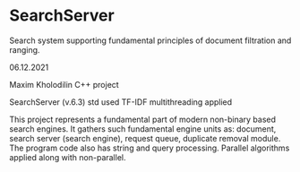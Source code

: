 # SearchServer
Search system supporting fundamental principles of document filtration and ranging.

06.12.2021

Maxim Kholodilin
C++ project

SearchServer (v.6.3)
std used
TF-IDF
multithreading applied

This project represents a fundamental part of modern non-binary based search engines. It gathers such fundamental engine units as: document,
search server (search engine), request queue, duplicate removal module. The program code also has string and query processing. Parallel algorithms
applied along with non-parallel. 
